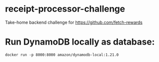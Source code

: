 # receipt-processor-challenge

Take-home backend challenge for https://github.com/fetch-rewards

# Run DynamoDB locally as database:

```
docker run -p 8000:8000 amazon/dynamodb-local:1.21.0
```
